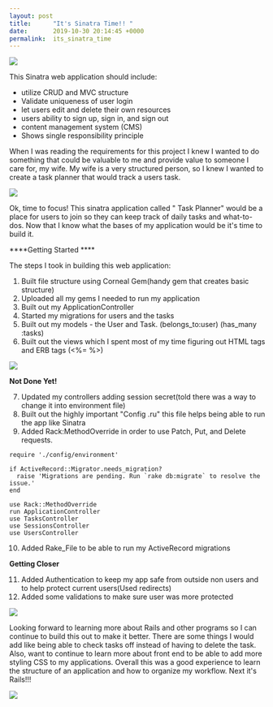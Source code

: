 ```yaml
---
layout: post
title:      "It's Sinatra Time!! "
date:       2019-10-30 20:14:45 +0000
permalink:  its_sinatra_time
---
```



![](http://giphygifs.s3.amazonaws.com/media/k0SPYuMizvN5e/giphy.gif)

This Sinatra web application should include:
* utilize CRUD and MVC structure 
* Validate uniqueness of user login 
* let users edit and delete  their own resources
* users ability to sign up, sign in, and sign out
* content management system (CMS)
* Shows single responsibility principle  

When I was reading the requirements for this project I knew I wanted to do something that could be valuable to me and provide value to someone I care for, my wife. My wife is a very structured person, so I knew I wanted to create a task planner that would track a users task. 

![](https://media.giphy.com/media/3ornk5GCUXm1TklS0M/giphy.gif) 

Ok, time to focus! This sinatra application called " Task Planner" would be a place for users to join so they can keep track of daily tasks and what-to-dos. Now that I know what the bases of my application would be it's time to build it. 

****Getting Started **** 

The steps I took in building this web application: 

1. Built file structure using Corneal Gem(handy gem that creates basic structure) 
2. Uploaded all my gems I needed to run my application 
3. Built out my ApplicationController
4. Started my migrations for users and the tasks  
5. Built out my models - the User and Task. (belongs_to:user) (has_many :tasks) 
6. Built out the views which I spent most of my time figuring out HTML tags and ERB tags (<%=    %>) 

![](https://media.giphy.com/media/aYPQnBpHb9Neg/giphy.gif) 

**Not Done Yet!**

7. Updated my controllers adding session secret(told there was a way to change it into environment file) 
8. Built out the highly important "Config .ru" this file helps being able to run the app like Sinatra 
9.  Added Rack:MethodOverride in order to use Patch, Put, and Delete requests. 

```
require './config/environment'

if ActiveRecord::Migrator.needs_migration?
  raise 'Migrations are pending. Run `rake db:migrate` to resolve the issue.'
end

use Rack::MethodOverride
run ApplicationController
use TasksController
use SessionsController
use UsersController 
```

10. Added Rake_File to be able to run my ActiveRecord migrations 

**Getting Closer**  

11. Added Authentication to keep my app safe from outside non users and to help protect current users(Used redirects) 
12. Added some validations to make sure user was more protected 

![](https://media.giphy.com/media/l0IycQmt79g9XzOWQ/giphy.gif) 

Looking forward to learning more about Rails and other programs so I can continue to build this out to make it better. There are some things I would add like being able to check tasks off instead of having to delete the task. Also, want to continue to learn more about front end to be able to add more styling CSS to my applications. Overall this was a good experience to learn the structure of an application and how to organize my workflow. Next it's Rails!!! 

![](https://media.giphy.com/media/14sIASsr4noLug/giphy.gif) 










